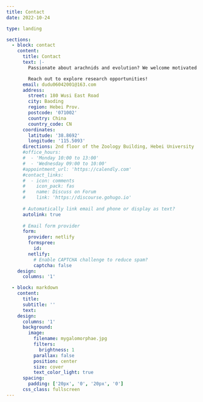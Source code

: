 ```yaml
---
title: Contact
date: 2022-10-24

type: landing

sections:
  - block: contact
    content:
      title: Contact
      text: |-
        Passionate about arachnids and evolution? We welcome motivated students and researchers to join our lab. Background in biology, taxonomy, genomics, or related fields is great — curiosity and enthusiasm are essential.

        Reach out to explore research opportunities!
      email: dudu06042001@163.com
      address:
        street: 180 Wusi East Road
        city: Baoding
        region: Hebei Prov.
        postcode: '071002'
        country: China
        country_code: CN
      coordinates:
        latitude: '38.8692'
        longitude: '115.5093'
      directions: 2nd floor of the Zoology Building, Hebei University
      #office_hours:
      #  - 'Monday 10:00 to 13:00'
      #  - 'Wednesday 09:00 to 10:00'
      #appointment_url: 'https://calendly.com'
      #contact_links:
      #  - icon: comments
      #    icon_pack: fas
      #    name: Discuss on Forum
      #    link: 'https://discourse.gohugo.io'
    
      # Automatically link email and phone or display as text?
      autolink: true
    
      # Email form provider
      form:
        provider: netlify
        formspree:
          id:
        netlify:
          # Enable CAPTCHA challenge to reduce spam?
          captcha: false
    design:
      columns: '1'

  - block: markdown
    content:
      title:
      subtitle: ''
      text:
    design:
      columns: '1'
      background:
        image: 
          filename: mygalomorphae.jpg
          filters:
            brightness: 1
          parallax: false
          position: center
          size: cover
          text_color_light: true
      spacing:
        padding: ['20px', '0', '20px', '0']
      css_class: fullscreen
---
```

